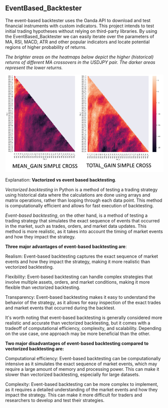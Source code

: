 <h2>EventBased_Backtester</h2>
 
The event-based backtester uses the Oanda API to download and test financial instruments with custom indicators. This project intends to test initial trading hypotheses without relying on third-party libraries.
By using the EventBased_Backtester we can easily iterate over the parameters of MA, RSI, MACD, ATR and other popular indicators and locate potential regions of higher probability of returns. 

<em>The brighter areas on the heatmaps below depict the higher (historical) returns of different MA crossovers in the USDJPY pair. The darker areas represent the lower returns.</em>  

![png](https://github.com/gamaiun/EventBased_Backtester/blob/main/example.png)

Explanation: **Vactorized vs event based backtesting**.

*Vectorized backtesting* in Python is a method of testing a trading strategy using historical data where the calculations are done using arrays and matrix operations, rather than looping through each data point. This method is computationally efficient and allows for fast execution of backtesting.

*Event-based backtesting*, on the other hand, is a method of testing a trading strategy that simulates the exact sequence of events that occurred in the market, such as trades, orders, and market data updates. This method is more realistic, as it takes into account the timing of market events and how they impact the strategy.

**Three major advantages of event-based backtesting are**:

Realism: Event-based backtesting captures the exact sequence of market events and how they impact the strategy, making it more realistic than vectorized backtesting.

Flexibility: Event-based backtesting can handle complex strategies that involve multiple assets, orders, and market conditions, making it more flexible than vectorized backtesting.

Transparency: Event-based backtesting makes it easy to understand the behavior of the strategy, as it allows for easy inspection of the exact trades and market events that occurred during the backtest.

It's worth noting that event-based backtesting is generally considered more realistic and accurate than vectorized backtesting, but it comes with a tradeoff of computational efficiency, complexity, and scalability. Depending on the use case, one approach may be more beneficial than the other. 

**Two major disadvantages of event-based backtesting compared to vectorized backtesting are:**

Computational efficiency: Event-based backtesting can be computationally intensive as it simulates the exact sequence of market events, which may require a large amount of memory and processing power. This can make it slower than vectorized backtesting, especially for large datasets.

Complexity: Event-based backtesting can be more complex to implement, as it requires a detailed understanding of the market events and how they impact the strategy. This can make it more difficult for traders and researchers to develop and test their strategies.
